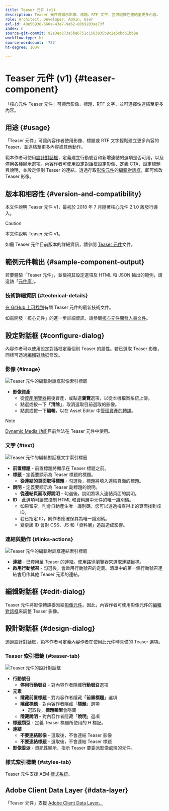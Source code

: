 ```yaml
---
title: Teaser 元件 (v1)
description: Teaser 元件可顯示影像、標題、RTF 文字，並可選擇性連結至更多內容。
role: Architect, Developer, Admin, User
exl-id: 48e56938-660a-43e7-9e62-8069283ae73f
index: n
source-git-commit: 92a3ec273a5be6751c1503835b9c2e5cbd61bb9e
workflow-type: ht
source-wordcount: '722'
ht-degree: 100%

---
```



# Teaser 元件 (v1) {#teaser-component}

「核心元件 Teaser 元件」可顯示影像、標題、RTF 文字，並可選擇性連結至更多內容。

## 用途 {#usage}

「Teaser 元件」可讓內容作者使用影像、標題或 RTF 文字輕鬆建立更多內容的 Teaser，並連結至更多內容或其他動作。

範本作者可使用[設計對話框](#design-dialog)，定義建立行動號召和新增連結的選項是否可用，以及停用各種顯示選項。內容作者可使用[設定對話框](#configure-dialog)設定影像、定義 CTA、設定標題與說明，並設定個別 Teaser 的連結。透過存取[影像元件](image-v1.md)的[編輯對話框](image-v1.md#edit-dialog)，即可修改 Teaser 影像。

## 版本和相容性 {#version-and-compatibility}

本文件說明 Teaser 元件 v1，最初於 2018 年 7 月隨著核心元件 2.1.0 版發行導入。

>[!CAUTION]
>
>本文件說明 Teaser 元件 v1。
>
>如需 Teaser 元件目前版本的詳細資訊，請參閱 [Teaser 元件](/help/components/teaser.md)文件。

## 範例元件輸出 {#sample-component-output}

若要體驗「Teaser 元件」，並檢視其設定選項及 HTML 和 JSON 輸出的範例，請造訪「[元件庫](https://adobe.com/go/aem_cmp_library_teaser)」。

### 技術詳細資訊 {#technical-details}

[在 GitHub 上可找到](https://adobe.com/go/aem_cmp_tech_teaser_v1)有關 Teaser 元件的最新技術文件。

如需開發「核心元件」的進一步詳細資訊，請參閱[核心元件開發人員文件](/help/developing/overview.md)。

## 設定對話框 {#configure-dialog}

內容作者可以使用設定對話框定義個別 Teaser 的屬性。若已選取 Teaser 影像，同樣可透過[編輯對話框](#edit-dialog)修改。

### 影像 {#image}

![Teaser 元件的編輯對話框影像索引標籤](/help/assets/teaser-edit-image.png)

* **影像資產**
   * 從[資產瀏覽器](https://experienceleague.adobe.com/docs/experience-manager-cloud-service/sites/authoring/fundamentals/environment-tools.html)拖曳資產，或點選&#x200B;**瀏覽**&#x200B;選項，以從本機檔案系統上傳。
   * 點選或按一下&#x200B;**「清除」**，取消選取目前選取的影像。
   * 點選或按一下&#x200B;**編輯**，以在 Asset Editor 中[管理資產的轉譯](https://experienceleague.adobe.com/docs/experience-manager-cloud-service/assets/manage/manage-digital-assets.html)。

>[!NOTE]
>
>[Dynamic Media 功能](image-v1.md#dynamic-media)目前無法在 Teaser 元件中使用。

### 文字 {#text}

![Teaser 元件的編輯對話框文字索引標籤](/help/assets/teaser-edit-text.png)

* **前置標題** - 前置標題將顯示在 Teaser 標題之前。
* **標題** - 定義要顯示為 Teaser 標題的標題。
   * **從連結的頁面取得標題** - 勾選後，標題將填入連結頁面的標題。
* **說明** - 定義要顯示為 Teaser 副標題的說明。
   * **從連結頁面取得說明** - 勾選後，說明將填入連結頁面的說明。
* **ID** - 此選項可讓您控制 HTML 和[資料層](/help/developing/data-layer/overview.md)中元件的唯一識別碼。
   * 如果留空，則會自動產生唯一識別碼，您可以透過檢查得出的頁面找到該 ID。
   * 若已指定 ID，則作者應確保其為唯一識別碼。
   * 變更該 ID 會對 CSS、JS 和「資料層」追蹤造成影響。

### 連結與動作 {#links-actions}

![Teaser 元件的編輯對話框連結索引標籤](/help/assets/teaser-edit-link.png)

* **連結** - 已套用至 Teaser 的連結。使用路徑瀏覽器來選取連結目標。
* **啟用行動號召** - 勾選後，會啟用行動號召的定義。清單中的第一個行動號召連結會用作其他 Teaser 元素的連結。

## 編輯對話框 {#edit-dialog}

Teaser 元件將影像轉譯委派給[影像元件](image-v1.md)。因此，內容作者可使用影像元件的[編輯對話框](image-v1.md#edit-dialog)來調整 Teaser 影像。

## 設計對話框 {#design-dialog}

透過設計對話框，範本作者可定義內容作者在使用此元件時具備的 Teaser 選項。

### Teaser 索引標籤 {#teaser-tab}

![Teaser 元件的設計對話框](/help/assets/teaser-design.png)

* **行動號召**
   * **停用行動號召** - 對內容作者隱藏&#x200B;**行動號召**&#x200B;選項
* **元素**
   * **隱藏前置標題** - 對內容作者隱藏「**前置標題**」選項
   * **隱藏標題** - 對內容作者隱藏「**標題**」選項
      * 選取後，**標題類型**&#x200B;會隱藏
   * **隱藏說明** - 對內容作者隱藏「**說明**」選項
* **標題類型** - 定義 Teaser 標題所使用的 H 標記。
* **連結**
   * **不要連結影像** - 選取後，不會連結 Teaser 影像
   * **不要連結標題** - 選取後，不會連結 Teaser 標題
* **影像委派** - 資訊性顯示，指示 Teaser 要委派影像處理的元件。

### 樣式索引標籤 {#styles-tab}

Teaser 元件支援 AEM [樣式系統](/help/get-started/authoring.md#component-styling)。

## Adobe Client Data Layer {#data-layer}

「Teaser 元件」支援 [Adobe Client Data Layer。](/help/developing/data-layer/overview.md)

